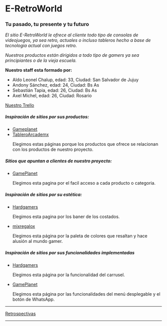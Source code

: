 <h1 id="titulo"> E-RetroWorld </h1>
<h3>Tu pasado, tu presente y tu futuro</h3>

<p><em>El sitio E-RetroWorld le ofrece al cliente todo tipo de consolas de videojuegos, ya sea retro, actuales o incluso tableros hecho a base de tecnologia actual con juegos retro.</em></p>

<p><em>Nuestros productos están dirigidos a todo tipo de gamers ya sea principiantes o de la vieja escuela.</em></p>

<p><strong>Nuestro staff esta formado por:</strong></p>

<ul>
<li>Aldo Leonel Chalup, edad: 33, Ciudad: San Salvador de Jujuy</li>
<li>Andony Sánchez, edad: 24, Ciudad: Bs As</li>
<li>Sebastián Tapia, edad: 26, Ciudad: Bs As</li>
<li>Axel Michel, edad: 26, Ciudad: Rosario</li>
</ul>
<a href ="https://trello.com/invite/b/R5Vyq2yT/ATTId08e721c4251dfa985a0a9fb5b6f8107EAC7E329/proyecto-integrador">Nuestro Trello</a>


<h5> Inspiración de sitios por sus productos: </h5>
<ul>
    <li>
        <a href ="https://www.gameplanet.com.ar/pagina-inicial.htm" > Gameplanet</a> </li>
        <li> <a href = "https://www.tableroarcademx.com/"> TableroArcademx </a></li>
        <p>Elegimos estas páginas porque los productos  que ofrece se relacionan con los productos de nuestro proyecto.</p>
</ul>

<h5> Sitios que apuntan a clientes de nuestro proyecto:</h5>
<ul>
<li><a href="https://www.gameplanet.com.ar/pagina-inicial.htm"> GamePlanet</a></li>
<p>Elegimos esta pagina por el facil acceso a cada producto o categoria.</p>
</ul>

<h5> Inspiración de sitios por su estética:</h5>
<ul>
    <li>    
        <a href ="https://www.hardgamers.com.ar/"> Hardgamers</a> </li>
        <p>Elegimos esta pagina por los baner de los costados.
        <li>
        <a href ="https://www.mixregalox.com/">mixregalox</a> </li>
        <p>Elegimos esta página por la paleta de colores que resaltan y hace alusión al mundo gamer. </p>
        
</ul>        

<h5> Inspiración de sitios por sus funcionalidades implementadas</h5>
<ul>
    <li><a href ="https://www.hardgamers.com.ar/"> Hardgamers </a></li>
    <p>Elegimos esta página por la funcionalidad del carrusel.</p>
    <li><a href="https://www.gameplanet.com.ar/pagina-inicial.htm"> GamePlanet </a></li>
    <p>Elegimos esta página por las funcionalidades del menú desplegable y el botón de WhatsApp.</p>
</ul>

<hr/>
<a href ="https://github.com/Aldoleonel/Grupo8_E-RetroWorld/tree/E-retroWorld-retrospectivas">Retrospectivas</a>
<hr/>
